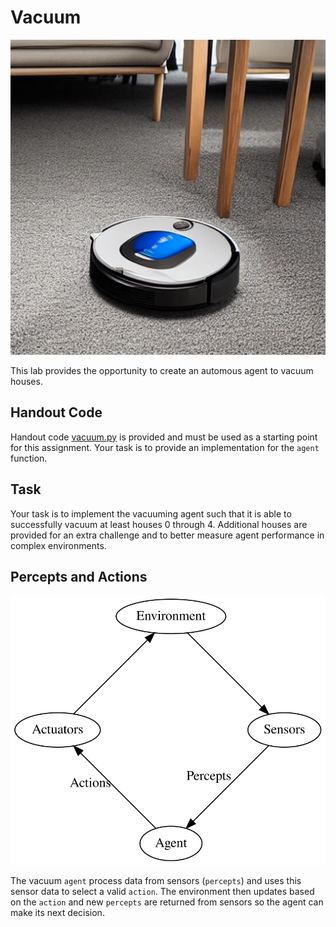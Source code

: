 Vacuum
======

![A robotic vacuum cleaner cleaning a carpet (Stable Diffusion)](media/vacuum.jpg)

This lab provides the opportunity to create an automous agent to vacuum houses.

Handout Code
------------

Handout code [vacuum.py](vacuum.py) is provided and must be used as a starting point for this assignment. Your task is to provide an implementation for the `agent` function.

Task
----

Your task is to implement the vacuuming agent such that it is able to successfully vacuum at least houses 0 through 4. Additional houses are provided for an extra challenge and to better measure agent performance in complex environments.

Percepts and Actions
--------------------

![Agent environment diagram](media/agent.svg)

The vacuum `agent` process data from sensors (`percepts`) and uses this sensor data to select a valid `action`. The environment then updates based on the `action` and new `percepts` are returned from sensors so the agent can make its next decision.
